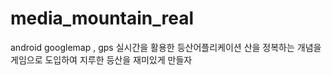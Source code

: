 # media_mountain_real
android googlemap , gps 실시간을 활용한 등산어플리케이션
산을 정복하는 개념을 게임으로 도입하여 지루한 등산을 재미있게 만들자

